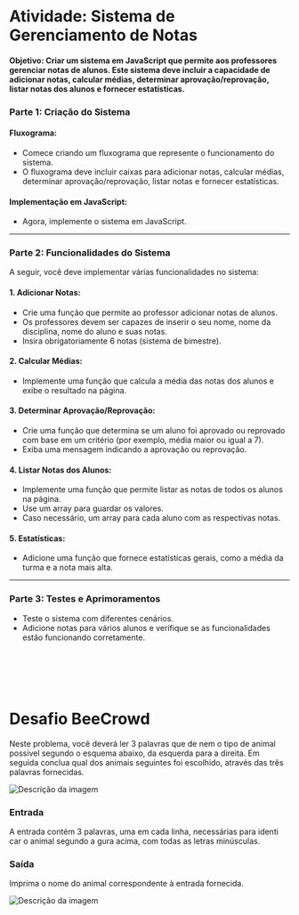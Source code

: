 # Atividade: Sistema de Gerenciamento de Notas

#### Objetivo: Criar um sistema em JavaScript que permite aos professores gerenciar notas de alunos. Este sistema deve incluir a capacidade de adicionar notas, calcular médias, determinar aprovação/reprovação, listar notas dos alunos e fornecer estatísticas.

### Parte 1: Criação do Sistema

#### Fluxograma:
- Comece criando um fluxograma que represente o funcionamento do sistema.
- O fluxograma deve incluir caixas para adicionar notas, calcular médias, determinar aprovação/reprovação, listar notas e fornecer estatísticas.

#### Implementação em JavaScript:
- Agora, implemente o sistema em JavaScript.

---

### Parte 2: Funcionalidades do Sistema

A seguir, você deve implementar várias funcionalidades no sistema:

#### 1. Adicionar Notas:
- Crie uma função que permite ao professor adicionar notas de alunos.
- Os professores devem ser capazes de inserir o seu nome, nome da disciplina, nome do aluno e suas notas.
- Insira obrigatoriamente 6 notas (sistema de bimestre).

#### 2. Calcular Médias:
- Implemente uma função que calcula a média das notas dos alunos e exibe o resultado na página.

#### 3. Determinar Aprovação/Reprovação:
- Crie uma função que determina se um aluno foi aprovado ou reprovado com base em um critério (por exemplo, média maior ou igual a 7).
- Exiba uma mensagem indicando a aprovação ou reprovação.

#### 4. Listar Notas dos Alunos:
- Implemente uma função que permite listar as notas de todos os alunos na página.
- Use um array para guardar os valores.
- Caso necessário, um array para cada aluno com as respectivas notas.

#### 5. Estatísticas:
- Adicione uma função que fornece estatísticas gerais, como a média da turma e a nota mais alta.

---

### Parte 3: Testes e Aprimoramentos

- Teste o sistema com diferentes cenários.
- Adicione notas para vários alunos e verifique se as funcionalidades estão funcionando corretamente.


<br><br><br><br>

# Desafio BeeCrowd

Neste problema, você deverá ler 3 palavras que de nem o tipo de animal possível segundo o esquema abaixo,
 da esquerda para a direita.  Em seguida conclua qual dos animais seguintes foi escolhido, através das três
 palavras fornecidas.
 
 <img src="https://github.com/ryanoliveira466/atividadesAlgoritmos/blob/main/TRABALHOS/Trabalho%204%20-%20Sistema%20de%20Notas%20e%20Animais/Quest%C3%B5es/expAnimal.png" alt="Descrição da imagem">
 
### Entrada
A entrada contém 3 palavras, uma em cada linha, necessárias para identi car o animal segundo a gura acima,
com todas as letras minúsculas.

### Saída
 Imprima o nome do animal correspondente à entrada fornecida.
 
 <img src="TRABALHOS/Trabalho 4 - Sistema de Notas e Animais/Questões/saidaAnimal.png" alt="Descrição da imagem">

